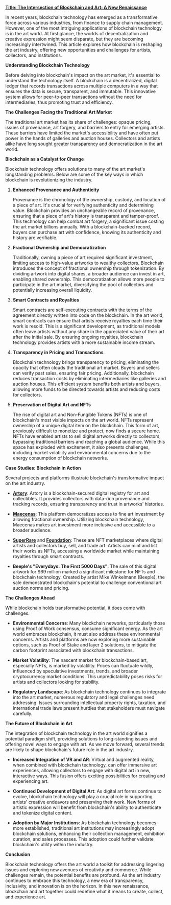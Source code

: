 [**Title: The Intersection of Blockchain and Art: A New Renaissance**](#)

In recent years, blockchain technology has emerged as a transformative force across various industries, from finance to supply chain management. However, one of the most intriguing applications of blockchain technology is in the art world. At first glance, the worlds of decentralization and creative expression might seem disparate, but they are becoming increasingly intertwined. This article explores how blockchain is reshaping the art industry, offering new opportunities and challenges for artists, collectors, and institutions.

**Understanding Blockchain Technology**

Before delving into blockchain's impact on the art market, it's essential to understand the technology itself. A blockchain is a decentralized, digital ledger that records transactions across multiple computers in a way that ensures the data is secure, transparent, and immutable. This innovative system allows for peer-to-peer transactions without the need for intermediaries, thus promoting trust and efficiency.

**The Challenges Facing the Traditional Art Market**

The traditional art market has its share of challenges: opaque pricing, issues of provenance, art forgery, and barriers to entry for emerging artists. These barriers have limited the market's accessibility and have often put power in the hands of galleries and auction houses. Collectors and artists alike have long sought greater transparency and democratization in the art world.

**Blockchain as a Catalyst for Change**

Blockchain technology offers solutions to many of the art market's longstanding problems. Below are some of the key ways in which blockchain is revolutionizing the industry.

1. **Enhanced Provenance and Authenticity**

   Provenance is the chronology of the ownership, custody, and location of a piece of art. It's crucial for verifying authenticity and determining value. Blockchain provides an unchangeable record of provenance, ensuring that a piece of art's history is transparent and tamper-proof. This technology can help combat art forgery, a significant issue costing the art market billions annually. With a blockchain-backed record, buyers can purchase art with confidence, knowing its authenticity and history are verifiable.

2. **Fractional Ownership and Democratization**

   Traditionally, owning a piece of art required significant investment, limiting access to high-value artworks to wealthy collectors. Blockchain introduces the concept of fractional ownership through tokenization. By dividing artwork into digital shares, a broader audience can invest in art, enabling shared ownership. This democratization allows more people to participate in the art market, diversifying the pool of collectors and potentially increasing overall liquidity.

3. **Smart Contracts and Royalties**

   Smart contracts are self-executing contracts with the terms of the agreement directly written into code on the blockchain. In the art world, smart contracts can ensure that artists receive royalties each time their work is resold. This is a significant development, as traditional models often leave artists without any share in the appreciated value of their art after the initial sale. By ensuring ongoing royalties, blockchain technology provides artists with a more sustainable income stream.

4. **Transparency in Pricing and Transactions**

   Blockchain technology brings transparency to pricing, eliminating the opacity that often clouds the traditional art market. Buyers and sellers can verify past sales, ensuring fair pricing. Additionally, blockchain reduces transaction costs by eliminating intermediaries like galleries and auction houses. This efficient system benefits both artists and buyers, allowing more funds to be directed towards artists and reducing costs for collectors.

5. **Preservation of Digital Art and NFTs**

   The rise of digital art and Non-Fungible Tokens (NFTs) is one of blockchain's most visible impacts on the art world. NFTs represent ownership of a unique digital item on the blockchain. This form of art, previously difficult to monetize and protect, now finds a secure home. NFTs have enabled artists to sell digital artworks directly to collectors, bypassing traditional barriers and reaching a global audience. While this space has exploded with excitement, it also presents challenges, including market volatility and environmental concerns due to the energy consumption of blockchain networks.

**Case Studies: Blockchain in Action**

Several projects and platforms illustrate blockchain's transformative impact on the art industry.

- [**Artory**](https://www.artory.com/): Artory is a blockchain-secured digital registry for art and collectibles. It provides collectors with data-rich provenance and tracking records, ensuring transparency and trust in artworks' histories.

- [**Maecenas**](https://www.maecenas.co/): This platform democratizes access to fine art investment by allowing fractional ownership. Utilizing blockchain technology, Maecenas makes art investment more inclusive and accessible to a broader audience.

- [**SuperRare**](https://superrare.com/) and [**Foundation**](https://foundation.app/): These are NFT marketplaces where digital artists and collectors buy, sell, and trade art. Artists can mint and list their works as NFTs, accessing a worldwide market while maintaining royalties through smart contracts.

- **Beeple's "Everydays: The First 5000 Days"**: The sale of this digital artwork for $69 million marked a significant milestone for NFTs and blockchain technology. Created by artist Mike Winkelmann (Beeple), the sale demonstrated blockchain's potential to challenge conventional art auction norms and pricing.

**The Challenges Ahead**

While blockchain holds transformative potential, it does come with challenges.

- **Environmental Concerns**: Many blockchain networks, particularly those using Proof of Work consensus, consume significant energy. As the art world embraces blockchain, it must also address these environmental concerns. Artists and platforms are now exploring more sustainable options, such as Proof of Stake and layer 2 solutions, to mitigate the carbon footprint associated with blockchain transactions.

- **Market Volatility**: The nascent market for blockchain-based art, especially NFTs, is marked by volatility. Prices can fluctuate wildly, influenced by speculative investments, trends, and broader cryptocurrency market conditions. This unpredictability poses risks for artists and collectors looking for stability.

- **Regulatory Landscape**: As blockchain technology continues to integrate into the art market, numerous regulatory and legal challenges need addressing. Issues surrounding intellectual property rights, taxation, and international trade laws present hurdles that stakeholders must navigate carefully.

**The Future of Blockchain in Art**

The integration of blockchain technology in the art world signifies a potential paradigm shift, providing solutions to long-standing issues and offering novel ways to engage with art. As we move forward, several trends are likely to shape blockchain's future role in the art industry.

- **Increased Integration of VR and AR**: Virtual and augmented reality, when combined with blockchain technology, can offer immersive art experiences, allowing collectors to engage with digital art in new, interactive ways. This fusion offers exciting possibilities for creating and experiencing art.

- **Continued Development of Digital Art**: As digital art forms continue to evolve, blockchain technology will play a crucial role in supporting artists' creative endeavors and preserving their work. New forms of artistic expression will benefit from blockchain's ability to authenticate and tokenize digital content.

- **Adoption by Major Institutions**: As blockchain technology becomes more established, traditional art institutions may increasingly adopt blockchain solutions, enhancing their collection management, exhibition curation, and sales processes. This adoption could further validate blockchain's utility within the industry.

**Conclusion**

Blockchain technology offers the art world a toolkit for addressing lingering issues and exploring new avenues of creativity and commerce. While challenges remain, the potential benefits are profound. As the art industry continues to embrace this technology, a new era of transparency, inclusivity, and innovation is on the horizon. In this new renaissance, blockchain and art together could redefine what it means to create, collect, and experience art.